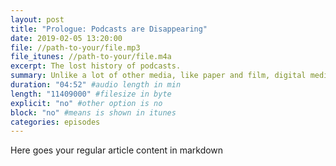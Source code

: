 ```yaml
---
layout: post
title: "Prologue: Podcasts are Disappearing"
date: 2019-02-05 13:20:00
file: //path-to-your/file.mp3
file_itunes: //path-to-your/file.m4a
excerpt: The lost history of podcasts.
summary: Unlike a lot of other media, like paper and film, digital media lives on a file on a spinning piece of metal that has magnetic oxide sprayed on it, that's inside of a vacuum inside of another box, and everything about that is utterly ridiculous. -J. Scott
duration: "04:52" #audio length in min
length: "11409000" #filesize in byte
explicit: "no" #other option is no
block: "no" #means is shown in itunes
categories: episodes
---
```

Here goes your regular article content in markdown
